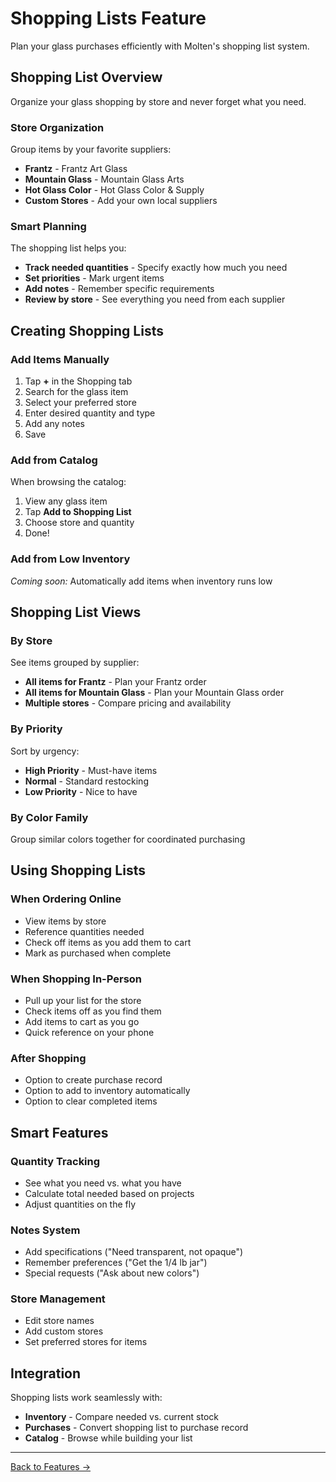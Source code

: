 # Shopping Lists Feature

Plan your glass purchases efficiently with Molten's shopping list system.

## Shopping List Overview

Organize your glass shopping by store and never forget what you need.

### Store Organization

Group items by your favorite suppliers:
- **Frantz** - Frantz Art Glass
- **Mountain Glass** - Mountain Glass Arts
- **Hot Glass Color** - Hot Glass Color & Supply
- **Custom Stores** - Add your own local suppliers

### Smart Planning

The shopping list helps you:
- **Track needed quantities** - Specify exactly how much you need
- **Set priorities** - Mark urgent items
- **Add notes** - Remember specific requirements
- **Review by store** - See everything you need from each supplier

## Creating Shopping Lists

### Add Items Manually
1. Tap **+** in the Shopping tab
2. Search for the glass item
3. Select your preferred store
4. Enter desired quantity and type
5. Add any notes
6. Save

### Add from Catalog
When browsing the catalog:
1. View any glass item
2. Tap **Add to Shopping List**
3. Choose store and quantity
4. Done!

### Add from Low Inventory
*Coming soon:* Automatically add items when inventory runs low

## Shopping List Views

### By Store
See items grouped by supplier:
- **All items for Frantz** - Plan your Frantz order
- **All items for Mountain Glass** - Plan your Mountain Glass order
- **Multiple stores** - Compare pricing and availability

### By Priority
Sort by urgency:
- **High Priority** - Must-have items
- **Normal** - Standard restocking
- **Low Priority** - Nice to have

### By Color Family
Group similar colors together for coordinated purchasing

## Using Shopping Lists

### When Ordering Online
- View items by store
- Reference quantities needed
- Check off items as you add them to cart
- Mark as purchased when complete

### When Shopping In-Person
- Pull up your list for the store
- Check items off as you find them
- Add items to cart as you go
- Quick reference on your phone

### After Shopping
- Option to create purchase record
- Option to add to inventory automatically
- Option to clear completed items

## Smart Features

### Quantity Tracking
- See what you need vs. what you have
- Calculate total needed based on projects
- Adjust quantities on the fly

### Notes System
- Add specifications ("Need transparent, not opaque")
- Remember preferences ("Get the 1/4 lb jar")
- Special requests ("Ask about new colors")

### Store Management
- Edit store names
- Add custom stores
- Set preferred stores for items

## Integration

Shopping lists work seamlessly with:
- **Inventory** - Compare needed vs. current stock
- **Purchases** - Convert shopping list to purchase record
- **Catalog** - Browse while building your list

---

[Back to Features →](../features)
